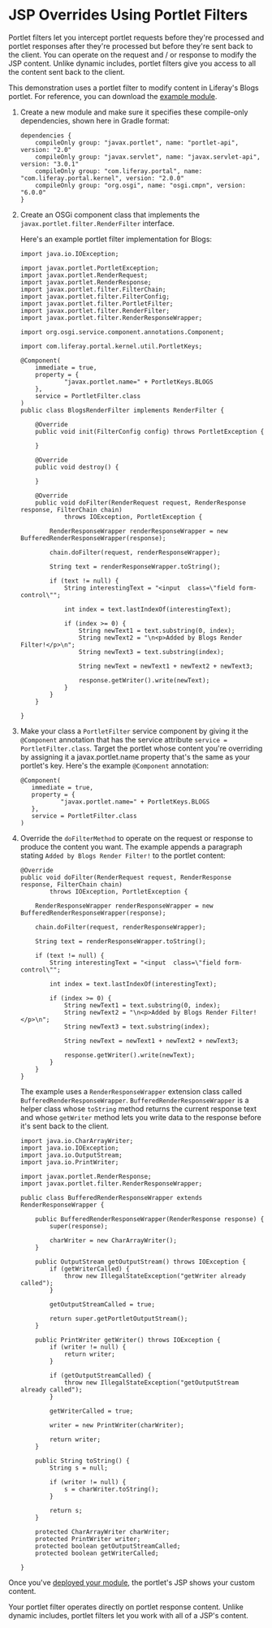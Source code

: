 # JSP Overrides Using Portlet Filters [](id=jsp-overrides-using-portlet-filters)

Portlet filters let you intercept portlet requests before they're processed and
portlet responses after they're processed but before they're sent back to the
client. You can operate on the request and / or response to modify the JSP
content. Unlike dynamic includes, portlet filters give you access to all the
content sent back to the client. 

This demonstration uses a portlet filter to modify content in Liferay's Blogs
portlet. For reference, you can download the 
[example module](https://dev.liferay.com/documents/10184/656312/example-portlet-filter-customize-jsp-master.zip).

1.  Create a new module and make sure it specifies these compile-only
    dependencies, shown here in Gradle format:

        dependencies {
            compileOnly group: "javax.portlet", name: "portlet-api", version: "2.0"
            compileOnly group: "javax.servlet", name: "javax.servlet-api", version: "3.0.1"
            compileOnly group: "com.liferay.portal", name: "com.liferay.portal.kernel", version: "2.0.0"
            compileOnly group: "org.osgi", name: "osgi.cmpn", version: "6.0.0"
        }

2.  Create an OSGi component class that implements the
    `javax.portlet.filter.RenderFilter` interface. 

    Here's an example portlet filter implementation for Blogs:

        import java.io.IOException;

        import javax.portlet.PortletException;
        import javax.portlet.RenderRequest;
        import javax.portlet.RenderResponse;
        import javax.portlet.filter.FilterChain;
        import javax.portlet.filter.FilterConfig;
        import javax.portlet.filter.PortletFilter;
        import javax.portlet.filter.RenderFilter;
        import javax.portlet.filter.RenderResponseWrapper;

        import org.osgi.service.component.annotations.Component;

        import com.liferay.portal.kernel.util.PortletKeys;

        @Component(
            immediate = true,
            property = {
                    "javax.portlet.name=" + PortletKeys.BLOGS
            },
            service = PortletFilter.class
        )
        public class BlogsRenderFilter implements RenderFilter {

            @Override
            public void init(FilterConfig config) throws PortletException {

            }

            @Override
            public void destroy() {

            }

            @Override
            public void doFilter(RenderRequest request, RenderResponse response, FilterChain chain)
                    throws IOException, PortletException {
                
                RenderResponseWrapper renderResponseWrapper = new BufferedRenderResponseWrapper(response);

                chain.doFilter(request, renderResponseWrapper);

                String text = renderResponseWrapper.toString();
                
                if (text != null) {
                    String interestingText = "<input  class=\"field form-control\"";

                    int index = text.lastIndexOf(interestingText);

                    if (index >= 0) {
                        String newText1 = text.substring(0, index);
                        String newText2 = "\n<p>Added by Blogs Render Filter!</p>\n";
                        String newText3 = text.substring(index);
                        
                        String newText = newText1 + newText2 + newText3;
                        
                        response.getWriter().write(newText);
                    }
                }
            }

        }

3.  Make your class a `PortletFilter` service component by giving it the
    `@Component` annotation that has the service attribute `service
    = PortletFilter.class`. Target the portlet whose content you're overriding
    by assigning it a javax.portlet.name property that's the same as your
    portlet's key. Here's the example `@Component` annotation:

        @Component(
           immediate = true,
           property = {
                   "javax.portlet.name=" + PortletKeys.BLOGS
           },
           service = PortletFilter.class
        )

4.  Override the `doFilterMethod` to operate on the request or response to
    produce the content you want. The example appends a paragraph stating `Added
    by Blogs Render Filter!` to the portlet content:

        @Override
        public void doFilter(RenderRequest request, RenderResponse response, FilterChain chain)
                throws IOException, PortletException {

            RenderResponseWrapper renderResponseWrapper = new BufferedRenderResponseWrapper(response);

            chain.doFilter(request, renderResponseWrapper);

            String text = renderResponseWrapper.toString();

            if (text != null) {
                String interestingText = "<input  class=\"field form-control\"";

                int index = text.lastIndexOf(interestingText);

                if (index >= 0) {
                    String newText1 = text.substring(0, index);
                    String newText2 = "\n<p>Added by Blogs Render Filter!</p>\n";
                    String newText3 = text.substring(index);

                    String newText = newText1 + newText2 + newText3;

                    response.getWriter().write(newText);
                }
            }
        }

    The example uses a `RenderResponseWrapper` extension class called
    `BufferedRenderResponseWrapper`. `BufferedRenderResponseWrapper` is a helper
    class whose `toString` method returns the current response text and whose
    `getWriter` method lets you write data to the response before it's sent back to
    the client. 

        import java.io.CharArrayWriter;
        import java.io.IOException;
        import java.io.OutputStream;
        import java.io.PrintWriter;

        import javax.portlet.RenderResponse;
        import javax.portlet.filter.RenderResponseWrapper;

        public class BufferedRenderResponseWrapper extends RenderResponseWrapper {

            public BufferedRenderResponseWrapper(RenderResponse response) {
                super(response);

                charWriter = new CharArrayWriter();
            }

            public OutputStream getOutputStream() throws IOException {
                if (getWriterCalled) {
                    throw new IllegalStateException("getWriter already called");
                }

                getOutputStreamCalled = true;

                return super.getPortletOutputStream();
            }

            public PrintWriter getWriter() throws IOException {
                if (writer != null) {
                    return writer;
                }

                if (getOutputStreamCalled) {
                    throw new IllegalStateException("getOutputStream already called");
                }

                getWriterCalled = true;

                writer = new PrintWriter(charWriter);

                return writer;
            }

            public String toString() {
                String s = null;

                if (writer != null) {
                    s = charWriter.toString();
                }

                return s;
            }

            protected CharArrayWriter charWriter;
            protected PrintWriter writer;
            protected boolean getOutputStreamCalled;
            protected boolean getWriterCalled;

        }

Once you've
[deployed your module](/develop/tutorials/-/knowledge_base/7-1/starting-module-development#building-and-deploying-a-module),
the portlet's JSP shows your custom content.

Your portlet filter operates directly on portlet response content. Unlike
dynamic includes, portlet filters let you work with all of a JSP's content. 
